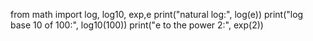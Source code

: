 from math import log, log10, exp,e
print("natural log:", log(e))
print("log base 10 of 100:", log10(100))
print("e to the power 2:", exp(2))
